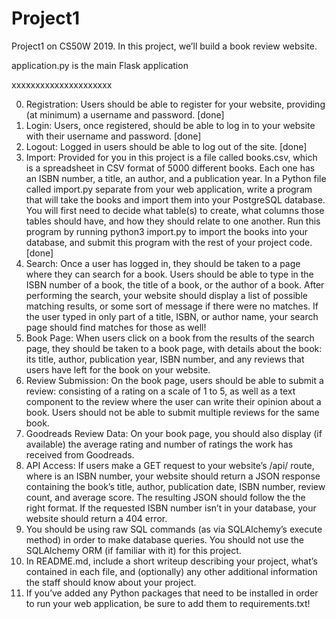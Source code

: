 # Project1
Project1 on CS50W 2019. In this project, we’ll build a book review website.

application.py is the main Flask application

xxxxxxxxxxxxxxxxxxxxx

0) Registration: Users should be able to register for your website, providing (at minimum) a username and password. [done]
1) Login: Users, once registered, should be able to log in to your website with their username and password. [done]
2) Logout: Logged in users should be able to log out of the site. [done]
3) Import: Provided for you in this project is a file called books.csv, which is a spreadsheet in CSV format of 5000 different books. Each one has an ISBN number, a title, an author, and a publication year. In a Python file called import.py separate from your web application, write a program that will take the books and import them into your PostgreSQL database. You will first need to decide what table(s) to create, what columns those tables should have, and how they should relate to one another. Run this program by running python3 import.py to import the books into your database, and submit this program with the rest of your project code. [done]
4) Search: Once a user has logged in, they should be taken to a page where they can search for a book. Users should be able to type in the ISBN number of a book, the title of a book, or the author of a book. After performing the search, your website should display a list of possible matching results, or some sort of message if there were no matches. If the user typed in only part of a title, ISBN, or author name, your search page should find matches for those as well!
5) Book Page: When users click on a book from the results of the search page, they should be taken to a book page, with details about the book: its title, author, publication year, ISBN number, and any reviews that users have left for the book on your website.
6) Review Submission: On the book page, users should be able to submit a review: consisting of a rating on a scale of 1 to 5, as well as a text component to the review where the user can write their opinion about a book. Users should not be able to submit multiple reviews for the same book.
7) Goodreads Review Data: On your book page, you should also display (if available) the average rating and number of ratings the work has received from Goodreads.
8) API Access: If users make a GET request to your website’s /api/<isbn> route, where <isbn> is an ISBN number, your website should return a JSON response containing the book’s title, author, publication date, ISBN number, review count, and average score. The resulting JSON should follow the the right format. If the requested ISBN number isn’t in your database, your website should return a 404 error.
9) You should be using raw SQL commands (as via SQLAlchemy’s execute method) in order to make database queries. You should not use the SQLAlchemy ORM (if familiar with it) for this project.
10) In README.md, include a short writeup describing your project, what’s contained in each file, and (optionally) any other additional information the staff should know about your project.
11) If you’ve added any Python packages that need to be installed in order to run your web application, be sure to add them to requirements.txt!